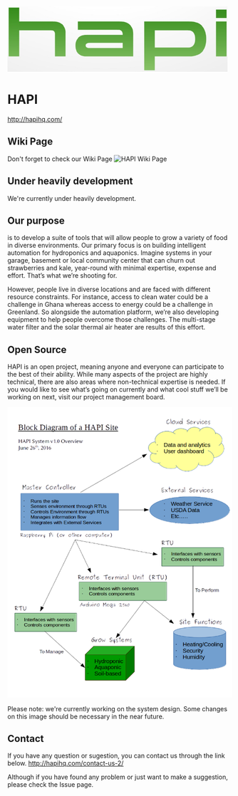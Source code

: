 ![HAPI Project](/readme/hapi.png?raw=true "HAPI Project")

# HAPI
http://hapihq.com/

## Wiki Page
Don't forget to check our Wiki Page
![HAPI Wiki Page](/../../wiki "Wiki Page")

## Under heavily development
We're currently under heavily development.

## Our purpose
is to develop a suite of tools that will allow people to grow a variety of food in diverse environments. Our primary focus is on building intelligent automation for hydroponics and aquaponics. Imagine systems in your garage, basement or local community center that can churn out strawberries and kale, year-round with minimal expertise, expense and effort. That’s what we’re shooting for.

However, people live in diverse locations and are faced with different resource constraints. For instance, access to clean water could be a challenge in Ghana whereas access to energy could be a challenge in Greenland. So alongside the automation platform, we’re also developing equipment to help people overcome those challenges. The multi-stage water filter and the solar thermal air heater are results of this effort.

## Open Source
HAPI is an open project, meaning anyone and everyone can participate to the best of their ability. While many aspects of the project are highly technical, there are also areas where non-technical expertise is needed. If you would like to see what’s going on currently and what cool stuff we’ll be working on next, visit our project management board.

![System Overview of the HAPI Project](/readme/system-overview.png?raw=true "HAPI Project System Overview")

Please note: we're currently working on the system design. Some changes on this image should be necessary in the near future.

## Contact
If you have any question or sugestion, you can contact us through the link below.
http://hapihq.com/contact-us-2/

Although if you have found any problem or just want to make a suggestion, please check the Issue page.
